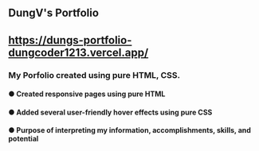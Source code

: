 ## DungV's Portfolio
## https://dungs-portfolio-dungcoder1213.vercel.app/


### My Porfolio created using pure HTML, CSS.

#### ● Created responsive pages using pure HTML
#### ● Added several user-friendly hover effects using pure CSS
#### ● Purpose of interpreting my information, accomplishments, skills, and potential
